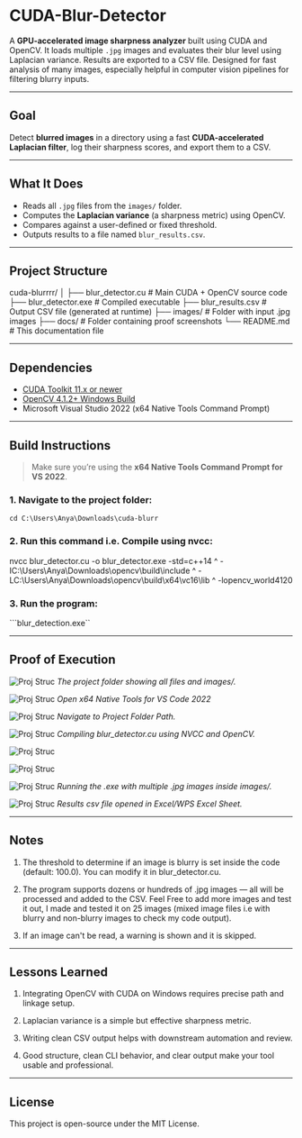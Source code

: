 # CUDA-Blur-Detector

A **GPU-accelerated image sharpness analyzer** built using CUDA and OpenCV. It loads multiple `.jpg` images and evaluates their blur level using Laplacian variance. Results are exported to a CSV file. Designed for fast analysis of many images, especially helpful in computer vision pipelines for filtering blurry inputs.

---

## Goal

Detect **blurred images** in a directory using a fast **CUDA-accelerated Laplacian filter**, log their sharpness scores, and export them to a CSV.

---

## What It Does

- Reads all `.jpg` files from the `images/` folder.
- Computes the **Laplacian variance** (a sharpness metric) using OpenCV.
- Compares against a user-defined or fixed threshold.
- Outputs results to a file named `blur_results.csv`.

---

## Project Structure

cuda-blurrrr/
│
├── blur_detector.cu # Main CUDA + OpenCV source code
├── blur_detector.exe # Compiled executable
├── blur_results.csv # Output CSV file (generated at runtime)
├── images/ # Folder with input .jpg images
├── docs/ # Folder containing proof screenshots
└── README.md # This documentation file


---

## Dependencies

- [CUDA Toolkit 11.x or newer](https://developer.nvidia.com/cuda-toolkit)
- [OpenCV 4.1.2+ Windows Build](https://opencv.org/releases/)
- Microsoft Visual Studio 2022 (x64 Native Tools Command Prompt)

---

## Build Instructions

> Make sure you’re using the **x64 Native Tools Command Prompt for VS 2022**.

### 1. Navigate to the project folder:
```cd C:\Users\Anya\Downloads\cuda-blurr```

### 2. Run this command i.e. Compile using nvcc: 
nvcc blur_detector.cu -o blur_detector.exe -std=c++14 ^
 -IC:\Users\Anya\Downloads\opencv\build\include ^
 -LC:\Users\Anya\Downloads\opencv\build\x64\vc16\lib ^
 -lopencv_world4120

### 3. Run the program:
```blur_detection.exe``

---
## Proof of Execution

![Proj Struc](proof_of_execution/Screenshot(1)%20folder_structure.png)
*The project folder showing all files and images/.*

![Proj Struc](proof_of_execution/Screenshot%20(2)%20Openx64NativeTools%20cmd.png)
*Open x64 Native Tools for VS Code 2022*

![Proj Struc](proof_of_execution/Screenshot(3)%20Navigate%20to%20Folder%20Path.png)
*Navigate to Project Folder Path.*

![Proj Struc](proof_of_execution/Screenshot%20(4)%20Compile%20Command%20as%20per%20my%20system.png)
*Compiling blur_detector.cu using NVCC and OpenCV.*

![Proj Struc](proof_of_execution/Screenshot%20(5)%20Compile%20Output.png)


![Proj Struc](proof_of_execution/Screenshot%20(6)%20BuildorCompile%20Success.png)

![Proj Struc](proof_of_execution/Screenshot%20(7)%20Run%20exe%20file.png)
*Running the .exe with multiple .jpg images inside images/.*

![Proj Struc](proof_of_execution/Screenshot%20(8)%20Check%20Results%20in%20csv%20file%20and%20images%20folder.png)
*Results csv file opened in Excel/WPS Excel Sheet.*

---

## Notes
1. The threshold to determine if an image is blurry is set inside the code (default: 100.0). You can modify it in blur_detector.cu.

2. The program supports dozens or hundreds of .jpg images — all will be processed and added to the CSV. Feel Free to add more images and test it out, I made and tested it on 25 images (mixed image files i.e with blurry and non-blurry images to check my code output).

3. If an image can't be read, a warning is shown and it is skipped.

---

## Lessons Learned
1. Integrating OpenCV with CUDA on Windows requires precise path and linkage setup.

2. Laplacian variance is a simple but effective sharpness metric.

3. Writing clean CSV output helps with downstream automation and review.

4. Good structure, clean CLI behavior, and clear output make your tool usable and professional.

----

## License
This project is open-source under the MIT License.






